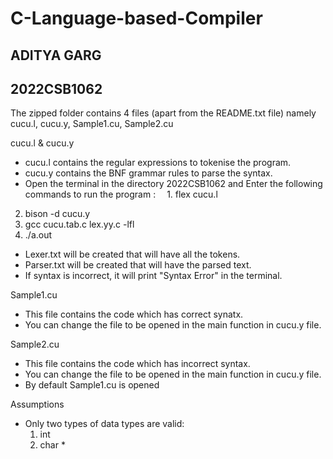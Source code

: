 # C-Language-based-Compiler
## ADITYA GARG
## 2022CSB1062

The zipped folder contains 4 files (apart from the README.txt file) namely cucu.l, cucu.y, Sample1.cu, Sample2.cu 

cucu.l & cucu.y
* cucu.l contains the regular expressions to tokenise the program. 
* cucu.y contains the BNF grammar rules to parse the syntax. 
* Open the terminal in the directory 2022CSB1062 and Enter the following commands to run the program :
&emsp;1. flex cucu.l 
2. bison -d cucu.y 
3. gcc cucu.tab.c lex.yy.c -lfl 
4. ./a.out 
* Lexer.txt will be created that will have all the tokens. 
* Parser.txt will be created that will have the parsed text. 
* If syntax is incorrect, it will print "Syntax Error" in the terminal. 


Sample1.cu
* This file contains the code which has correct synatx.
* You can change the file to be opened in the main function in cucu.y file.

Sample2.cu
* This file contains the code which has incorrect syntax.
* You can change the file to be opened in the main function in cucu.y file.
* By default Sample1.cu is opened
   
Assumptions
* Only two types of data types are valid: 
	1. int
	2. char *
